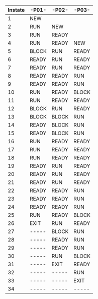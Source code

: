 |Instate| -P01- | -P02- | -P03- |
|-------|-------|-------|-------|
|     1 |  NEW  |       |       |
|     2 |  RUN  |  NEW  |       |
|     3 |  RUN  | READY |       |
|     4 |  RUN  | READY |  NEW  |
|     5 | BLOCK |  RUN  | READY |
|     6 | READY |  RUN  | READY |
|     7 | READY |  RUN  | READY |
|     8 | READY | READY |  RUN  |
|     9 | READY | READY |  RUN  |
|    10 |  RUN  | READY | BLOCK |
|    11 |  RUN  | READY | READY |
|    12 | BLOCK |  RUN  | READY |
|    13 | BLOCK | BLOCK |  RUN  |
|    14 | READY | BLOCK |  RUN  |
|    15 | READY | BLOCK |  RUN  |
|    16 |  RUN  | READY | READY |
|    17 |  RUN  | READY | READY |
|    18 |  RUN  | READY | READY |
|    19 | READY |  RUN  | READY |
|    20 | READY |  RUN  | READY |
|    21 | READY |  RUN  | READY |
|    22 | READY | READY |  RUN  |
|    23 | READY | READY |  RUN  |
|    24 | READY | READY |  RUN  |
|    25 |  RUN  | READY | BLOCK |
|    26 |  EXIT |  RUN  | READY |
|    27 | ----- | BLOCK |  RUN  |
|    28 | ----- | READY |  RUN  |
|    29 | ----- | READY |  RUN  |
|    30 | ----- |  RUN  | BLOCK |
|    31 | ----- |  EXIT | READY |
|    32 | ----- | ----- |  RUN  |
|    33 | ----- | ----- |  EXIT |
|    34 | ----- | ----- | ----- |

